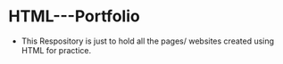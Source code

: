 # HTML---Portfolio
- This Respository is just to hold all the pages/ websites created using HTML for practice.
